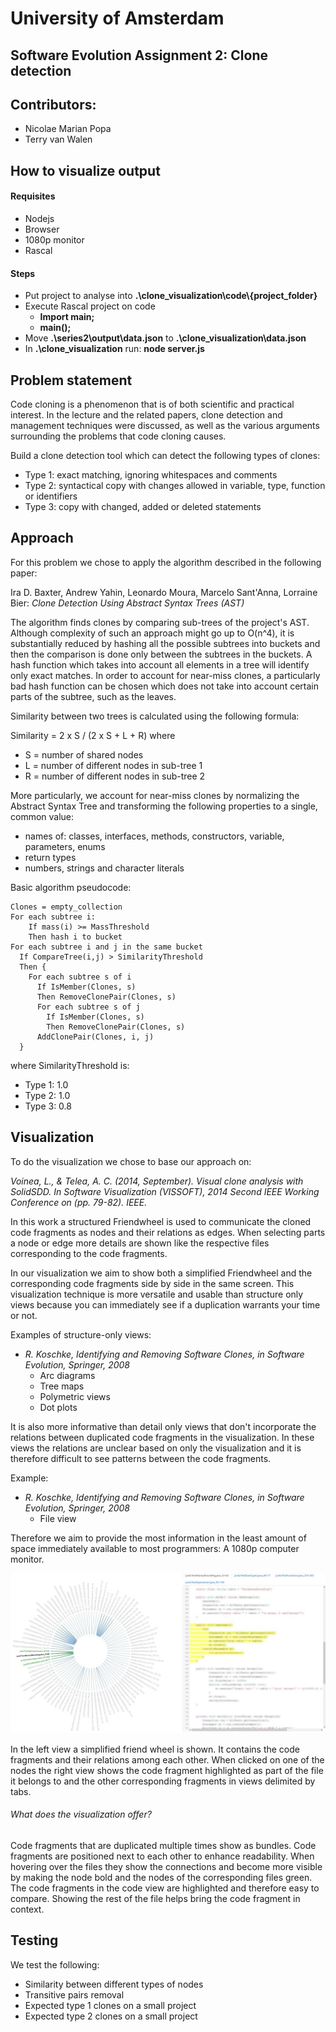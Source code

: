 # University of Amsterdam
## Software Evolution Assignment 2: Clone detection

## Contributors:
 - Nicolae Marian Popa
 - Terry van Walen

## How to visualize output
#### Requisites
* Nodejs
* Browser
* 1080p monitor
* Rascal

#### Steps
* Put project to analyse into __.\clone_visualization\code\\{project_folder}__
* Execute Rascal project on code
  - __Import main;__
  - __main();__
* Move __.\series2\output\data.json__ to __.\clone_visualization\data.json__
* In __.\clone_visualization__ run: __node server.js__

## Problem statement
Code cloning is a phenomenon that is of both scientific and practical interest. In the lecture and the related papers, clone detection and management techniques were discussed, as well as the various arguments surrounding the problems that code cloning causes.

Build a clone detection tool which can detect the following types of clones:
 - Type 1: exact matching, ignoring whitespaces and comments
 - Type 2: syntactical copy with changes allowed in variable, type, function or identifiers
 - Type 3: copy with changed, added or deleted statements

## Approach
For this problem we chose to apply the algorithm described in the following paper:

Ira D. Baxter, Andrew Yahin, Leonardo Moura, Marcelo Sant'Anna, Lorraine Bier: *Clone Detection Using Abstract Syntax Trees (AST)*

The algorithm finds clones by comparing sub-trees of the project's AST. Although complexity of such an approach might go up to O(n^4), it is substantially reduced by hashing all the possible subtrees into buckets and then the comparison is done only between the subtrees in the buckets. A hash function which takes into account all elements in a tree will identify only exact matches. In order to account for near-miss clones, a particularly bad hash function can be chosen which does not take into account certain parts of the subtree, such as the leaves.

Similarity between two trees is calculated using the following formula:

Similarity = 2 x S / (2 x S + L + R) where
 - S = number of shared nodes
 - L = number of different nodes in sub-tree 1
 - R = number of different nodes in sub-tree 2

More particularly, we account for near-miss clones by normalizing the Abstract Syntax Tree and transforming the following properties to a single, common value:
 - names of: classes, interfaces, methods, constructors, variable, parameters, enums
 - return types
 - numbers, strings and character literals

Basic algorithm pseudocode:

```
Clones = empty_collection
For each subtree i:
    If mass(i) >= MassThreshold
    Then hash i to bucket
For each subtree i and j in the same bucket
  If CompareTree(i,j) > SimilarityThreshold
  Then {
    For each subtree s of i
      If IsMember(Clones, s)
      Then RemoveClonePair(Clones, s)
      For each subtree s of j
        If IsMember(Clones, s)
        Then RemoveClonePair(Clones, s)
      AddClonePair(Clones, i, j)
  }
```
where SimilarityThreshold is:
 - Type 1: 1.0
 - Type 2: 1.0
 - Type 3: 0.8

## Visualization
To do the visualization we chose to base our approach on:

*Voinea, L., & Telea, A. C. (2014, September). Visual clone analysis with SolidSDD. In Software Visualization (VISSOFT), 2014 Second IEEE Working Conference on (pp. 79-82). IEEE.*

In this work a structured Friendwheel is used to communicate the cloned code fragments as nodes and their relations as edges. When selecting parts a node or edge more details are shown like the respective files corresponding to the code fragments.

In our visualization we aim to show both a simplified Friendwheel and the corresponding code fragments side by side in the same screen. This visualization technique is more versatile and usable than structure only views because you can immediately see if a duplication warrants your time or not.

Examples of structure-only views:
* *R. Koschke, Identifying and Removing Software Clones, in Software Evolution, Springer, 2008*
  - Arc diagrams
  - Tree maps
  - Polymetric views
  - Dot plots

It is also more informative than detail only views that don't incorporate the relations between duplicated code fragments in the visualization. In these views the relations are unclear based on only the visualization and it is therefore difficult to see patterns between the code fragments.

Example:
* *R. Koschke, Identifying and Removing Software Clones, in Software Evolution, Springer, 2008*
  - File view

Therefore we aim to provide the most information in the least amount of space immediately available to most programmers: A 1080p computer monitor.

![An image of the implementation](./Images/exampleview.jpg "Simplified friendwheel and code side by side")

In the left view a simplified friend wheel is shown. It contains the code fragments and their relations among each other. When clicked on one of the nodes the right view shows the code fragment highlighted as part of the file it belongs to and the other corresponding fragments in views delimited by tabs.

###### What does the visualization offer?
Code fragments that are duplicated multiple times show as bundles. Code fragments are positioned next to each other to enhance readability. When hovering over the files they show the connections and become more visible by making the node bold and the nodes of the corresponding files green. The code fragments in the code view are highlighted and therefore easy to compare. Showing the rest of the file helps bring the code fragment in context.


## Testing
We test the following:
 - Similarity between different types of nodes
 - Transitive pairs removal
 - Expected type 1 clones on a small project
 - Expected type 2 clones on a small project
